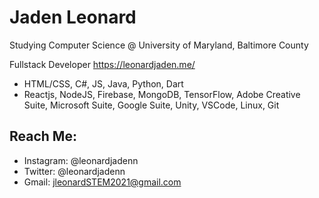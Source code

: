 # Jaden Leonard

Studying Computer Science @ University of Maryland, Baltimore County

Fullstack Developer
https://leonardjaden.me/

- HTML/CSS, C#,  JS, Java, Python, Dart
- Reactjs, NodeJS, Firebase, MongoDB, TensorFlow, Adobe Creative Suite, Microsoft Suite, Google Suite, Unity, VSCode, Linux, Git

## Reach Me:
- Instagram: @leonardjadenn
- Twitter: @leonardjadenn
- Gmail: jleonardSTEM2021@gmail.com
